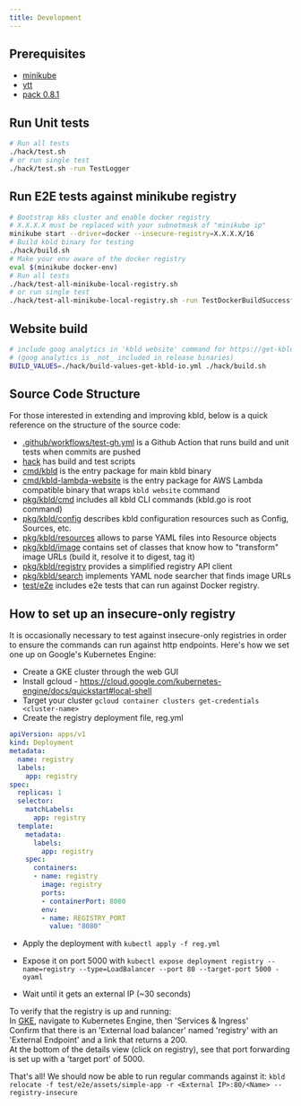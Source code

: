 ```yaml
---
title: Development
---
```


## Prerequisites

- [minikube](https://minikube.sigs.k8s.io/docs/)
- [ytt](https://github.com/vmware-tanzu/carvel-ytt)
- [pack 0.8.1](https://github.com/buildpacks/pack)

## Run Unit tests
```bash
# Run all tests
./hack/test.sh
# or run single test
./hack/test.sh -run TestLogger
```

## Run E2E tests against minikube registry
```bash
# Bootstrap k8s cluster and enable docker registry
# X.X.X.X must be replaced with your subnetmask of "minikube ip"
minikube start --driver=docker --insecure-registry=X.X.X.X/16
# Build kbld binary for testing
./hack/build.sh
# Make your env aware of the docker registry
eval $(minikube docker-env)
# Run all tests
./hack/test-all-minikube-local-registry.sh
# or run single test
./hack/test-all-minikube-local-registry.sh -run TestDockerBuildSuccessful
```

## Website build
```bash
# include goog analytics in 'kbld website' command for https://get-kbld.io
# (goog analytics is _not_ included in release binaries)
BUILD_VALUES=./hack/build-values-get-kbld-io.yml ./hack/build.sh
```

## Source Code Structure

For those interested in extending and improving kbld, below is a quick reference on the structure of the source code:

- [.github/workflows/test-gh.yml](https://github.com/vmware-tanzu/carvel-kbld/blob/develop/.github/workflows/test-gh.yml) is a Github Action that runs build and unit tests when commits are pushed
- [hack](https://github.com/vmware-tanzu/carvel-kbld/tree/develop/hack) has build and test scripts
- [cmd/kbld](https://github.com/vmware-tanzu/carvel-kbld/tree/develop/cmd/kbld) is the entry package for main kbld binary
- [cmd/kbld-lambda-website](https://github.com/vmware-tanzu/carvel-kbld/tree/develop/cmd/kbld-lambda-website) is the entry package for AWS Lambda compatible binary that wraps `kbld website` command
- [pkg/kbld/cmd](https://github.com/vmware-tanzu/carvel-kbld/tree/develop/pkg/kbld/cmd) includes all kbld CLI commands (kbld.go is root command)
- [pkg/kbld/config](https://github.com/vmware-tanzu/carvel-kbld/tree/develop/pkg/kbld/config) describes kbld configuration resources such as Config, Sources, etc.
- [pkg/kbld/resources](https://github.com/vmware-tanzu/carvel-kbld/tree/develop/pkg/kbld/resources) allows to parse YAML files into Resource objects 
- [pkg/kbld/image](https://github.com/vmware-tanzu/carvel-kbld/tree/develop/pkg/kbld/image) contains set of classes that know how to "transform" image URLs (build it, resolve it to digest, tag it)
- [pkg/kbld/registry](https://github.com/vmware-tanzu/carvel-kbld/tree/develop/pkg/kbld/registry) provides a simplified registry API client
- [pkg/kbld/search](https://github.com/vmware-tanzu/carvel-kbld/tree/develop/pkg/kbld/search) implements YAML node searcher that finds image URLs
- [test/e2e](https://github.com/vmware-tanzu/carvel-kbld/tree/develop/test/e2e) includes e2e tests that can run against Docker registry.

## How to set up an insecure-only registry
It is occasionally necessary to test against insecure-only registries in order to ensure the commands can run against http endpoints.
Here's how we set one up on Google's Kubernetes Engine:


* Create a GKE cluster through the web GUI
* Install gcloud - https://cloud.google.com/kubernetes-engine/docs/quickstart#local-shell
* Target your cluster `gcloud container clusters get-credentials <cluster-name>`
* Create the registry deployment file, reg.yml
```yaml
apiVersion: apps/v1
kind: Deployment
metadata:
  name: registry
  labels:
    app: registry
spec:
  replicas: 1
  selector:
    matchLabels:
      app: registry
  template:
    metadata:
      labels:
        app: registry
    spec:
      containers:
      - name: registry
        image: registry
        ports:
        - containerPort: 8080
        env:
        - name: REGISTRY_PORT
          value: "8080"
```

* Apply the deployment with `kubectl apply -f reg.yml`

* Expose it on port 5000 with
`kubectl expose deployment registry --name=registry --type=LoadBalancer --port 80 --target-port 5000 -oyaml`

* Wait until it gets an external IP (~30 seconds)

To verify that the registry is up and running:\
In [GKE](https://console.cloud.google.com/), navigate to Kubernetes Engine, then 'Services & Ingress'\
Confirm that there is an 'External load balancer' named 'registry' with an 'External Endpoint' and a link that returns a 200.\
At the bottom of the details view (click on registry), see that port forwarding is set up with a 'target port' of 5000.

That's all!  We should now be able to run regular commands against it:
`kbld relocate -f test/e2e/assets/simple-app -r <External IP>:80/<Name> --registry-insecure`